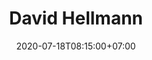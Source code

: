 ---
title     : "David Hellmann"
thumbnail : "david-hellmann"
address   : "https://davidhellmann.com"
sitemap   : false
date      : 2020-07-18T08:15:00+07:00
---
